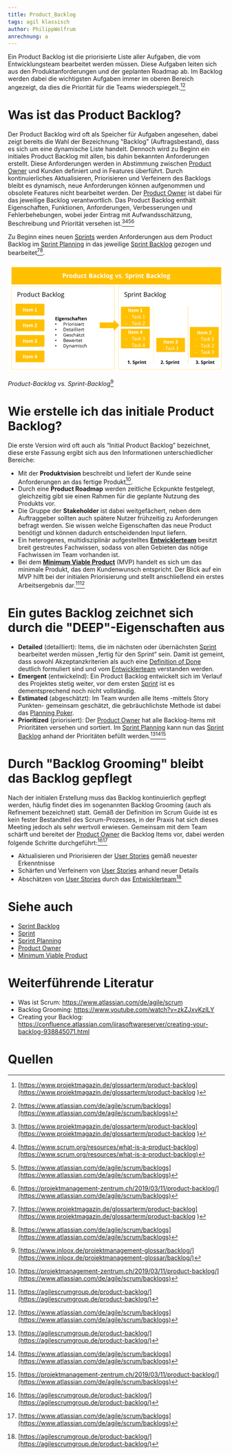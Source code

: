 ```yaml
---
title: Product_Backlog
tags: agil klassisch
author: PhilippWolfrum
anrechnung: a
---
```


Ein Product Backlog ist die priorisierte Liste aller Aufgaben, die vom Entwicklungsteam bearbeitet werden müssen. Diese Aufgaben leiten sich aus den Produktanforderungen und der geplanten Roadmap ab. Im Backlog werden dabei die wichtigsten Aufgaben immer im oberen Bereich angezeigt, da dies die Priorität für die Teams wiederspiegelt.[^1][^5]

# Was ist das Product Backlog?

Der Product Backlog wird oft als Speicher für Aufgaben angesehen, dabei zeigt bereits die Wahl der Bezeichnung "Backlog" (Auftragsbestand), dass es sich um eine dynamische Liste handelt. Dennoch wird zu Beginn ein initiales Product Backlog mit allen, bis dahin bekannten Anforderungen erstellt. Diese Anforderungen werden in Abstimmung zwischen [Product Owner](Product_Owner.md) und Kunden definiert und in Features überführt. Durch kontinuierliches Aktualisieren, Priorisieren und Verfeinern des Backlogs bleibt es dynamisch, neue Anforderungen können aufgenommen und obsolete Features nicht bearbeitet werden. Der [Product Owner](Product_Owner.md) ist dabei für das jeweilige Backlog verantwortlich. Das Product Backlog enthält Eigenschaften, Funktionen, Anforderungen, Verbesserungen und Fehlerbehebungen, wobei jeder Eintrag mit Aufwandsschätzung, Beschreibung und Priorität versehen ist.[^1][^4][^5][^6]

Zu Beginn eines neuen [Sprints](Sprint.md) werden Anforderungen aus dem Product Backlog im [Sprint Planning](Sprint_Planning.md) in das jeweilige [Sprint Backlog](Sprint_Backlog.md) gezogen und bearbeitet[^1][^5]. 

![Product- vs. Sprintbacklog](Product_Backlog/ProductvsSprint.jpg)

*Product-Backlog vs. Sprint-Backlog*[^3]

# Wie erstelle ich das initiale Product Backlog?

Die erste Version wird oft auch als “Initial Product Backlog” bezeichnet, diese erste Fassung ergibt sich aus den Informationen unterschiedlicher Bereiche:

* Mit der **Produktvision** beschreibt und liefert der Kunde seine Anforderungen an das fertige Produkt[^6].
* Durch eine **Product Roadmap** werden zeitliche Eckpunkte festgelegt, gleichzeitig gibt sie einen Rahmen für die geplante Nutzung des Produkts vor.
* Die Gruppe der **Stakeholder** ist dabei weitgefächert, neben dem Auftraggeber sollten auch spätere Nutzer frühzeitig zu Anforderungen befragt werden. Sie wissen welche Eigenschaften das neue Product benötigt und können dadurch entscheidenden Input liefern.
* Ein heterogenes, multidisziplinär aufgestelltes **[Entwicklerteam](Development_Team.md)** besitzt breit gestreutes Fachwissen, sodass von allen Gebieten das nötige Fachwissen im Team vorhanden ist. 
* Bei dem **[Minimum Viable Product](Minimum_Viable_Product.md)** (MVP) handelt es sich um das minimale Produkt, das dem Kundenwunsch entspricht. Der Blick auf ein MVP hilft bei der initialen Priorisierung und stellt anschließend ein erstes Arbeitsergebnis dar.[^2][^5]

# Ein gutes Backlog zeichnet sich durch die "DEEP"-Eigenschaften aus

* **Detailed** (detailliert): Items, die im nächsten oder übernächsten [Sprint](Sprint.md) bearbeitet werden müssen „fertig für den Sprint“ sein. Damit ist gemeint, dass sowohl Akzeptanzkriterien als auch eine [Definition of Done](Definition_of_Done.de) deutlich formuliert sind und vom [Entwicklerteam](Development_Team.md) verstanden werden.
* **Emergent** (entwickelnd): Ein Product Backlog entwickelt sich im Verlauf des Projektes stetig weiter, vor dem ersten [Sprint](Sprint.md) ist es dementsprechend noch nicht vollständig.
* **Estimated** (abgeschätzt): Im Team wurden alle Items -mittels Story Punkten- gemeinsam geschätzt, die gebräuchlichste Methode ist dabei das [Planning Poker](Planning_Poker.md).
* **Prioritized** (priorisiert): Der [Product Owner](Product_Owner.md) hat alle Backlog-Items mit Prioritäten versehen und sortiert. Im [Sprint Planning](Sprint_Planning.md) kann nun das [Sprint Backlog](Sprint_Backlog.md) anhand der Prioritäten befüllt werden.[^2][^5][^6]

# Durch "Backlog Grooming" bleibt das Backlog gepflegt

Nach der initialen Erstellung muss das Backlog kontinuierlich gepflegt werden, häufig findet dies im sogenannten Backlog Grooming (auch als Refinement bezeichnet) statt. Gemäß der Definition im Scrum Guide ist es kein fester Bestandteil des Scrum-Prozesses, in der Praxis hat sich dieses Meeting jedoch als sehr wertvoll erwiesen. Gemeinsam mit dem Team schärft und bereitet der [Product Owner](Product_Owner.md) die Backlog Items vor, dabei werden folgende Schritte durchgeführt:[^2][^5]

* Aktualisieren und Priorisieren der [User Stories](User_Story.md) gemäß neuester Erkenntnisse
* Schärfen und Verfeinern von [User Stories](User_Story.md) anhand neuer Details
* Abschätzen von [User Stories](User_Story.md) durch das [Entwicklerteam](Development_Team.md)[^2]

# Siehe auch

* [Sprint Backlog](Sprint_Backlog.md)
* [Sprint](Sprint.md)
* [Sprint Planning](Sprint_Planning.md)
* [Product Owner](Product_Owner.md)
* [Minimum Viable Product](Minimum_Viable_Product.md)


# Weiterführende Literatur

* Was ist Scrum: https://www.atlassian.com/de/agile/scrum
* Backlog Grooming: https://www.youtube.com/watch?v=zkZJxvKzILY 
* Creating your Backlog: https://confluence.atlassian.com/jirasoftwareserver/creating-your-backlog-938845071.html

# Quellen

[^1]: [https://www.projektmagazin.de/glossarterm/product-backlog](https://www.projektmagazin.de/glossarterm/product-backlog ) 
[^2]: [https://agilescrumgroup.de/product-backlog/](https://agilescrumgroup.de/product-backlog/)
[^3]: [https://www.inloox.de/projektmanagement-glossar/backlog/](https://www.inloox.de/projektmanagement-glossar/backlog/)
[^4]: [https://www.scrum.org/resources/what-is-a-product-backlog](https://www.scrum.org/resources/what-is-a-product-backlog)
[^5]: [https://www.atlassian.com/de/agile/scrum/backlogs](https://www.atlassian.com/de/agile/scrum/backlogs)
[^6]: [https://projektmanagement-zentrum.ch/2019/03/11/product-backlog/](https://www.atlassian.com/de/agile/scrum/backlogs)



